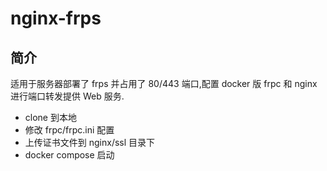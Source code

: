 # nginx-frps
## 简介
适用于服务器部署了 frps 并占用了 80/443 端口,配置 docker 版 frpc 和 nginx 进行端口转发提供 Web 服务.  

- clone 到本地
- 修改 frpc/frpc.ini 配置
- 上传证书文件到 nginx/ssl 目录下
- docker compose 启动